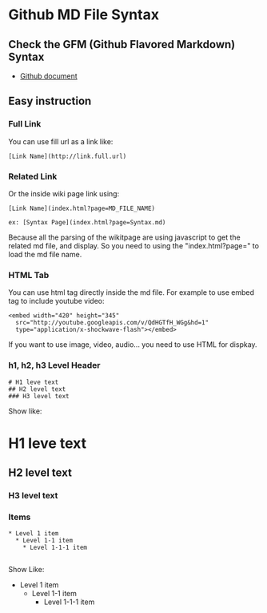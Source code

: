 Github MD File Syntax
===

## Check the GFM (Github Flavored Markdown) Syntax

* [Github document](https://help.github.com/articles/github-flavored-markdown)

## Easy instruction

### Full Link
You can use fill url as a link like:
```
[Link Name](http://link.full.url)
```

### Related Link
Or the inside wiki page link using:
```
[Link Name](index.html?page=MD_FILE_NAME)

ex: [Syntax Page](index.html?page=Syntax.md)
```
Because all the parsing of the wikitpage are using javascript to get the related md file, and display. So you need to using the "index.html?page=" to load the md file name. 

### HTML Tab
You can use html tag directly inside the md file. For example to use embed tag to include youtube video:
```
<embed width="420" height="345" 
  src="http://youtube.googleapis.com/v/QdHGTfH_WGg&hd=1" 
  type="application/x-shockwave-flash"></embed> 
```

If you want to use image, video, audio... you need to use HTML for dispkay.

### h1, h2, h3 Level Header
```
# H1 leve text
## H2 level text
### H3 level text
```
Show like:
# H1 leve text
## H2 level text
### H3 level text

### Items
```
* Level 1 item
  * Level 1-1 item
    * Level 1-1-1 item


```

Show Like:

* Level 1 item
  * Level 1-1 item
    * Level 1-1-1 item


